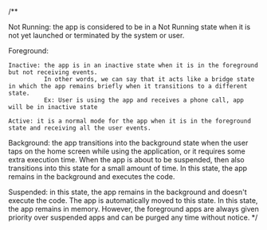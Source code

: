 
/**

Not Running: the app is considered to be in a Not Running state when it is not yet launched or terminated by the system or user.

Foreground:

    Inactive: the app is in an inactive state when it is in the foreground but not receiving events. 
              In other words, we can say that it acts like a bridge state in which the app remains briefly when it transitions to a different state.
              Ex: User is using the app and receives a phone call, app will be in inactive state

    Active: it is a normal mode for the app when it is in the foreground state and receiving all the user events.

Background: the app transitions into the background state when the user taps on the home screen while using the application, 
            or it requires some extra execution time. 
            When the app is about to be suspended, then also transitions into this state for a small amount of time. 
            In this state, the app remains in the background and executes the code.

Suspended: in this state, the app remains in the background and doesn't execute the code. 
           The app is automatically moved to this state. In this state, the app remains in memory. 
           However, the foreground apps are always given priority over suspended apps and can be purged any time without notice.
*/